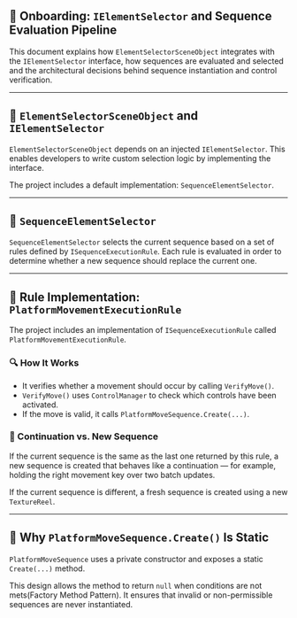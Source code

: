 ## 🧭 Onboarding: `IElementSelector` and Sequence Evaluation Pipeline

This document explains how `ElementSelectorSceneObject` integrates with the `IElementSelector` interface, how sequences are evaluated and selected and the architectural decisions behind sequence instantiation and control verification.

---

## 🧩 `ElementSelectorSceneObject` and `IElementSelector`

`ElementSelectorSceneObject` depends on an injected `IElementSelector`. This enables developers to write custom selection logic by implementing the interface.

The project includes a default implementation: `SequenceElementSelector`.

---

## 🔁 `SequenceElementSelector`

`SequenceElementSelector` selects the current sequence based on a set of rules defined by `ISequenceExecutionRule`. Each rule is evaluated in order to determine whether a new sequence should replace the current one.

---

## 🧱 Rule Implementation: `PlatformMovementExecutionRule`

The project includes an implementation of `ISequenceExecutionRule` called `PlatformMovementExecutionRule`.

### 🔍 How It Works

- It verifies whether a movement should occur by calling `VerifyMove()`.
- `VerifyMove()` uses `ControlManager` to check which controls have been activated.
- If the move is valid, it calls `PlatformMoveSequence.Create(...)`.

### 🔁 Continuation vs. New Sequence

If the current sequence is the same as the last one returned by this rule, a new sequence is created that behaves like a continuation — for example, holding the right movement key over two batch updates.

If the current sequence is different, a fresh sequence is created using a new `TextureReel`.

---

## 🔐 Why `PlatformMoveSequence.Create()` Is Static

`PlatformMoveSequence` uses a private constructor and exposes a static `Create(...)` method.

This design allows the method to return `null` when conditions are not mets(Factory Method Pattern). It ensures that invalid or non-permissible sequences are never instantiated.

